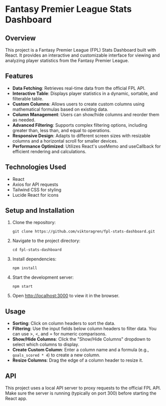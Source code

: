 # Fantasy Premier League Stats Dashboard

## Overview

This project is a Fantasy Premier League (FPL) Stats Dashboard built with React. It provides an interactive and customizable interface for viewing and analyzing player statistics from the Fantasy Premier League.

## Features

- **Data Fetching**: Retrieves real-time data from the official FPL API.
- **Interactive Table**: Displays player statistics in a dynamic, sortable, and filterable table.
- **Custom Columns**: Allows users to create custom columns using mathematical formulas based on existing data.
- **Column Management**: Users can show/hide columns and reorder them as needed.
- **Advanced Filtering**: Supports complex filtering options, including greater than, less than, and equal to operations.
- **Responsive Design**: Adapts to different screen sizes with resizable columns and a horizontal scroll for smaller devices.
- **Performance Optimized**: Utilizes React's useMemo and useCallback for efficient rendering and calculations.

## Technologies Used

- React
- Axios for API requests
- Tailwind CSS for styling
- Lucide React for icons

## Setup and Installation

1. Clone the repository:
   ```
   git clone https://github.com/viktoragren/fpl-stats-dashboard.git
   ```

2. Navigate to the project directory:
   ```
   cd fpl-stats-dashboard
   ```

3. Install dependencies:
   ```
   npm install
   ```

4. Start the development server:
   ```
   npm start
   ```

5. Open [http://localhost:3000](http://localhost:3000) to view it in the browser.

## Usage

- **Sorting**: Click on column headers to sort the data.
- **Filtering**: Use the input fields below column headers to filter data. You can use >, <, and = for numeric comparisons.
- **Show/Hide Columns**: Click the "Show/Hide Columns" dropdown to select which columns to display.
- **Create Custom Column**: Enter a column name and a formula (e.g., `goals_scored * 4`) to create a new column.
- **Resize Columns**: Drag the edge of a column header to resize it.

## API

This project uses a local API server to proxy requests to the official FPL API. Make sure the server is running (typically on port 300) before starting the React app.

